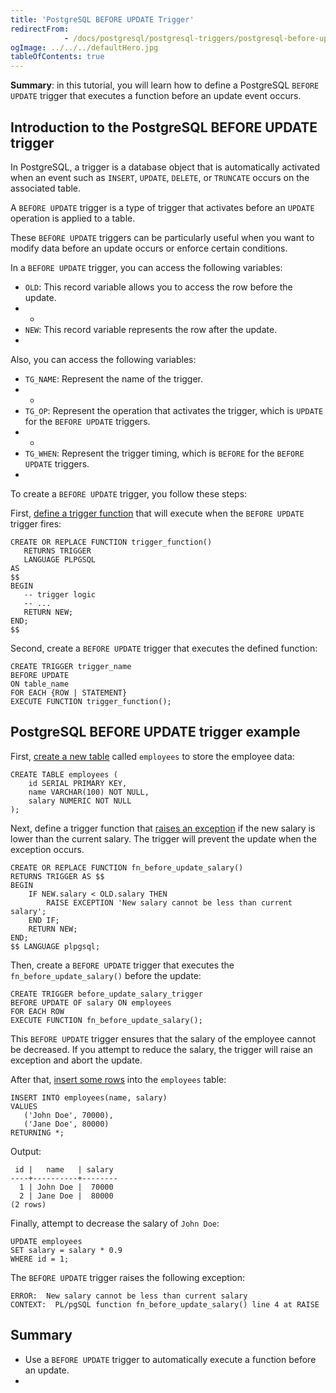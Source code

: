 ```yaml
---
title: 'PostgreSQL BEFORE UPDATE Trigger'
redirectFrom: 
            - /docs/postgresql/postgresql-triggers/postgresql-before-update-trigger/
ogImage: ../../../defaultHero.jpg
tableOfContents: true
---
```


**Summary**: in this tutorial, you will learn how to define a PostgreSQL `BEFORE UPDATE` trigger that executes a function before an update event occurs.



## Introduction to the PostgreSQL BEFORE UPDATE trigger



In PostgreSQL, a trigger is a database object that is automatically activated when an event such as `INSERT`, `UPDATE`, `DELETE`, or `TRUNCATE` occurs on the associated table.



A `BEFORE UPDATE` trigger is a type of trigger that activates before an `UPDATE` operation is applied to a table.



These `BEFORE UPDATE` triggers can be particularly useful when you want to modify data before an update occurs or enforce certain conditions.



In a `BEFORE UPDATE` trigger, you can access the following variables:



- `OLD`: This record variable allows you to access the row before the update.
- -
- `NEW`: This record variable represents the row after the update.
- 


Also, you can access the following variables:



- `TG_NAME`: Represent the name of the trigger.
- -
- `TG_OP`: Represent the operation that activates the trigger, which is `UPDATE` for the `BEFORE UPDATE` triggers.
- -
- `TG_WHEN`: Represent the trigger timing, which is `BEFORE` for the `BEFORE UPDATE` triggers.
- 


To create a `BEFORE UPDATE` trigger, you follow these steps:



First, [define a trigger function](https://www.postgresqltutorial.com/postgresql-plpgsql/postgresql-create-function/) that will execute when the `BEFORE UPDATE` trigger fires:



```
CREATE OR REPLACE FUNCTION trigger_function()
   RETURNS TRIGGER
   LANGUAGE PLPGSQL
AS
$$
BEGIN
   -- trigger logic
   -- ...
   RETURN NEW;
END;
$$
```



Second, create a `BEFORE UPDATE` trigger that executes the defined function:



```
CREATE TRIGGER trigger_name
BEFORE UPDATE
ON table_name
FOR EACH {ROW | STATEMENT}
EXECUTE FUNCTION trigger_function();
```



## PostgreSQL BEFORE UPDATE trigger example



First, [create a new table](/docs/postgresql/postgresql-create-table) called `employees` to store the employee data:



```
CREATE TABLE employees (
    id SERIAL PRIMARY KEY,
    name VARCHAR(100) NOT NULL,
    salary NUMERIC NOT NULL
);
```



Next, define a trigger function that [raises an exception](https://www.postgresqltutorial.com/postgresql-plpgsql/postgresql-exception/) if the new salary is lower than the current salary. The trigger will prevent the update when the exception occurs.



```
CREATE OR REPLACE FUNCTION fn_before_update_salary()
RETURNS TRIGGER AS $$
BEGIN
    IF NEW.salary < OLD.salary THEN
        RAISE EXCEPTION 'New salary cannot be less than current salary';
    END IF;
    RETURN NEW;
END;
$$ LANGUAGE plpgsql;
```



Then, create a `BEFORE UPDATE` trigger that executes the `fn_before_update_salary()` before the update:



```
CREATE TRIGGER before_update_salary_trigger
BEFORE UPDATE OF salary ON employees
FOR EACH ROW
EXECUTE FUNCTION fn_before_update_salary();
```



This `BEFORE UPDATE` trigger ensures that the salary of the employee cannot be decreased. If you attempt to reduce the salary, the trigger will raise an exception and abort the update.



After that, [insert some rows](/docs/postgresql/postgresql-insert-multiple-rows) into the `employees` table:



```
INSERT INTO employees(name, salary)
VALUES
   ('John Doe', 70000),
   ('Jane Doe', 80000)
RETURNING *;
```



Output:



```
 id |   name   | salary
----+----------+--------
  1 | John Doe |  70000
  2 | Jane Doe |  80000
(2 rows)
```



Finally, attempt to decrease the salary of `John Doe`:



```
UPDATE employees
SET salary = salary * 0.9
WHERE id = 1;
```



The `BEFORE UPDATE` trigger raises the following exception:



```
ERROR:  New salary cannot be less than current salary
CONTEXT:  PL/pgSQL function fn_before_update_salary() line 4 at RAISE
```



## Summary



- Use a `BEFORE UPDATE` trigger to automatically execute a function before an update.
- 
